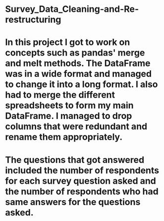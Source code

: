 # Survey_Data_Cleaning-and-Re-restructuring
 


# In this project I got to work on concepts such as pandas' merge and melt methods. The DataFrame was in a wide format and managed to change it into a long format. I also had to merge the different spreadsheets to form my main DataFrame. I managed to drop columns that were redundant and rename them appropriately. 

# The questions that got answered included the number of respondents for each survey question asked and the number of respondents who had same answers for the questions asked. 